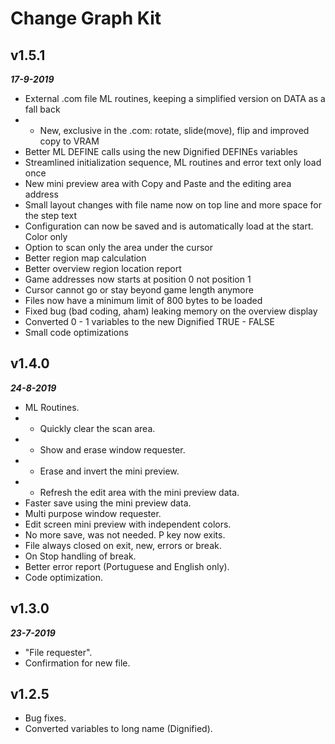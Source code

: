 # Change Graph Kit

## **v1.5.1**  
***17-9-2019***  
- External .com file ML routines, keeping a simplified version on DATA as a fall back
- - New, exclusive in the .com: rotate, slide(move), flip and improved copy to VRAM 
- Better ML DEFINE calls using the new Dignified DEFINEs variables
- Streamlined initialization sequence, ML routines and error text only load once
- New mini preview area with Copy and Paste and the editing area address
- Small layout changes with file name now on top line and more space for the step text
- Configuration can now be saved and is automatically load at the start. Color only
- Option to scan only the area under the cursor
- Better region map calculation
- Better overview region location report
- Game addresses now starts at position 0 not position 1
- Cursor cannot go or stay beyond game length anymore
- Files now have a minimum limit of 800 bytes to be loaded
- Fixed bug (bad coding, aham) leaking memory on the overview display
- Converted 0 - 1 variables to the new Dignified TRUE - FALSE
- Small code optimizations 

## **v1.4.0**  
***24-8-2019***  
- ML Routines.  
- - Quickly clear the scan area.  
- - Show and erase window requester.  
- - Erase and invert the mini preview.  
- - Refresh the edit area with the mini preview data.  
- Faster save using the mini preview data.  
- Multi purpose window requester.  
- Edit screen mini preview with independent colors.  
- No more save, was not needed. P key now exits.  
- File always closed on exit, new, errors or break.  
- On Stop handling of break.  
- Better error report (Portuguese and English only).  
- Code optimization.  

## **v1.3.0**  
***23-7-2019***
- "File requester".  
- Confirmation for new file.  

## **v1.2.5**  
- Bug fixes.  
- Converted variables to long name (Dignified).   
